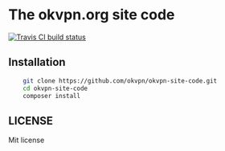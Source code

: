# The okvpn.org site code

[![Travis CI build status](https://api.travis-ci.com/Jurasikt/dev_okvpn.svg?token=JAwKtvyvJKxrU4zYifzs&branch=develop)](https://travis-ci.org/)

## Installation


```bash
    git clone https://github.com/okvpn/okvpn-site-code.git
    cd okvpn-site-code
    composer install
```
## LICENSE

Mit license